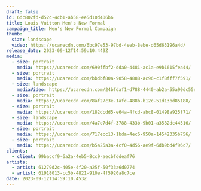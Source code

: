```yaml
---
draft: false
id: 6dc802fd-d52c-4cb1-ab58-ee5d10d406b6
title: Louis Vuitton Men's New Formal
campaign_title: Men's New Formal Campaign
thumb:
  size: landscape
  video: https://ucarecdn.com/6bc97e53-97bd-4eeb-8ebe-d65d63196a4d/
release_date: 2023-09-12T14:59:10.449Z
media:
  - size: portrait
    media: https://ucarecdn.com/690ffbf2-dda0-4481-ac1a-e9b1615fea44/
  - size: portrait
    media: https://ucarecdn.com/bbdbf80a-9058-4888-ac96-c1f8fff7f591/
  - size: landscape
    mediaVideo: https://ucarecdn.com/24bfdaf1-d788-4440-ab2a-55a90dc55e97/
  - size: portrait
    media: https://ucarecdn.com/8af27c3e-1afc-488b-b12c-51d13bd85188/
  - size: portrait
    media: https://ucarecdn.com/182dcdd5-e64a-4fcd-abc8-01498a925f71/
  - size: landscape
    media: https://ucarecdn.com/4a7e7d4f-3788-433b-9b01-a3582dc44516/
  - size: portrait
    media: https://ucarecdn.com/717ecc13-1bda-4ec6-950a-14542335b756/
  - size: portrait
    media: https://ucarecdn.com/b5a25a3a-4cf0-4d56-ae9f-6db9bd4f96c7/
clients:
  - client: 99baccf9-6a2a-4eb5-8cc9-aecbfddeaf76
artists:
  - artist: 61279d2c-405e-4f20-a25f-50f33a6d0774
  - artist: 61918013-cc5b-4821-910e-4f5920a8c7ce
date: 2023-09-12T14:59:10.453Z
---
```

